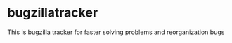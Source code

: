 bugzillatracker
===============

This is bugzilla tracker for faster solving problems and reorganization bugs
